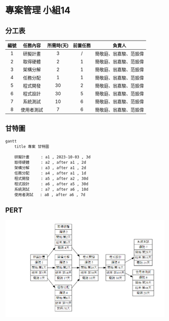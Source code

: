 # 專案管理 小組14

## 分工表
|   編號   |   任務內容   |   所需時(天)   |   前置任務   |   負責人   |
| :------: |   :------:  |    :------:   |   :------:  |  :------:  |
|     1    |   研擬計畫   |       3       |      /      |簡敬庭、翁嘉駿、范振偉|
|     2    |   取得硬體   |       2       |      1      |簡敬庭、翁嘉駿、范振偉|
|     3    |   架構分解   |       2       |      1      |簡敬庭、翁嘉駿、范振偉|
|     4    |   任務分配   |       1       |      1      |簡敬庭、翁嘉駿、范振偉|
|     5    |   程式開發   |       30       |      2      |簡敬庭、翁嘉駿、范振偉|
|     6    |   程式設計   |       30      |      5      |簡敬庭、翁嘉駿、范振偉|
|     7    |   系統測試   |       10      |      6      |簡敬庭、翁嘉駿、范振偉|
|     8    |  使用者測試  |       7       |      6      |簡敬庭、翁嘉駿、范振偉|

## 甘特圖
```mermaid
gantt
    title 專案 甘特圖

    研擬計畫     : a1 , 2023-10-03 , 3d
    取得硬體     : a2 , after a1 , 2d
    架構分解     : a3 , after a1 , 2d
    任務分配     : a4 , after a1 , 1d
    程式開發     : a5 , after a2 , 30d
    程式設計     : a6 , after a5 , 30d
    系統測試     : a7 , after a6 , 10d
    使用者測試   : a8 , after a6 , 7d

```
## PERT

![thw2](thw2.png "thw2")
